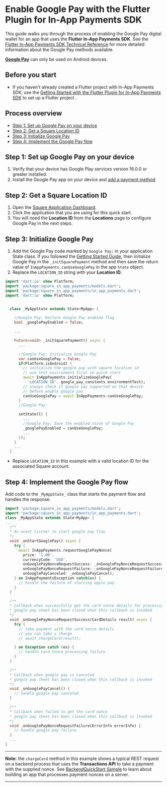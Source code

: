 # Enable Google Pay with the Flutter Plugin for In-App Payments SDK

This guide walks you through the process of enabling the Google Pay digital wallet
for an app that uses the **Flutter In-App Payments SDK**. See the [Flutter In-App Payments SDK Technical Reference](reference.md)
for more detailed information about the Google Pay methods available.

**[Google Pay]** can only be used on Android devices.

## Before you start

* If you haven't already created a Flutter project with In-App Payments SDK, use the [Getting Started with the Flutter Plugin for In-App Payments SDK](get-started.md) to 
set up a Flutter project .


## Process overview

* [Step 1: Set up Google Pay on your device](#step-1-set-up-google-pay-on-your-device)
* [Step 2: Get a Square Location ID](#step-2-get-a-square-location-id)
* [Step 3: Initialize Google Pay](#step-3-initialize-google-pay)
* [Step 4: Implement the Google Pay flow](#step-4-implement-the-google-pay-flow)

## Step 1: Set up Google Pay on your device

1. Verify that your device has Google Play services version 16.0.0 or greater installed.
1. Install the Google Pay app on your device and [add a payment method]

## Step 2: Get a Square Location ID

1. Open the [Square Application Dashboard].
1. Click the application that you are using for this quick start.
1. You will need the **Location ID** from the
   **Locations** page to configure Google Pay in the next steps.

## Step 3: Initialize Google Pay


1. Add the Google Pay code marked by `Google Pay:` in your application State class. 
If you followed the [Getting Started Guide](get-started.md), then initialize Google Pay in the `_initSquarePayment` method and then save the return value of `InAppPayments.canUseGooglePay` in the app `State` object.
1. Replace the `LOCATION_ID` string with your **Location ID**.

  ```dart
  import 'dart:io' show Platform;
  import 'package:square_in_app_payments/models.dart';
  import 'package:square_in_app_payments/in_app_payments.dart';
  import 'dart:io' show Platform;


    class _MyAppState extends State<MyApp> {

      //Google Pay: Declare Google Pay enabled flag
      bool _googlePayEnabled = false;

      ...

      Future<void> _initSquarePayment() async {
        ...

        //Google Pay: Initialize Google Pay
        var canUseGooglePay = false;
        if(Platform.isAndroid) {
          // initialize the google pay with square location id
          // use test environment first to quick start
          await InAppPayments.initializeGooglePay(
            'LOCATION_ID', google_pay_constants.environmentTest);
          // always check if google pay supported on that device
          // before enable google pay
          canUseGooglePay = await InAppPayments.canUseGooglePay;
        }
        //Google Pay:

        setState(() {
          ...
          //Google Pay: Save the enabled state of Google Pay
          _googlePayEnabled = canUseGooglePay;
          ...
        });
      }
      ...
    } 
  ```
  * Replace `LOCATION_ID` in this example with a valid location ID for the associated Square account.

## Step 4: Implement the Google Pay flow

Add code to the `_MyAppState_` class that starts the payment flow and handles
the response. 

```dart
import 'package:square_in_app_payments/models.dart';
import 'package:square_in_app_payments/in_app_payments.dart';
class _MyAppState extends State<MyApp> {
...
  /** 
  * An event listner to start google pay flow
  */
  void _onStartGooglePay() async {
    try {
      await InAppPayments.requestGooglePayNonce(
        price: '1.00',
        currencyCode: 'USD',
        onGooglePayNonceRequestSuccess: _onGooglePayNonceRequestSuccess,
        onGooglePayNonceRequestFailure: _onGooglePayNonceRequestFailure,
        onGooglePayCanceled: _onGooglePayCancel);
    } on InAppPaymentsException catch(ex) {
      // handle the failure of starting apple pay
    }
  }

  /**
  * Callback when successfully get the card nonce details for processig
  * google pay sheet has been closed when this callback is invoked
  */
  void _onGooglePayNonceRequestSuccess(CardDetails result) async {
    try {
      // take payment with the card nonce details
      // you can take a charge
      // await chargeCard(result);

    } on Exception catch (ex) {
      // handle card nonce processing failure
    }
  }

  /**
  * Callback when google pay is canceled
  * google pay sheet has been closed when this callback is invoked
  */
  void _onGooglePayCancel() {
    // handle google pay canceled
  }

  /**
  * Callback when failed to get the card nonce
  * google pay sheet has been closed when this callback is invoked
  */
  void _onGooglePayNonceRequestFailure(ErrorInfo errorInfo) {
    // handle google pay failure
  }
  ...
}
```
---
**Note:** the `chargeCard` method in this example shows a typical REST request on a backend process that uses the **Transactions API** to take a payment with the supplied nonce. See [BackendQuickStart Sample] to learn about building an app that processes payment nonces on a server.

---

[//]: # "Link anchor definitions"
[docs.connect.squareup.com]: https://docs.connect.squareup.com
[In-App Payments SDK]: https://docs.connect.squareup.com/payments/readersdk/overview
[Square Dashboard]: https://squareup.com/dashboard/
[update policy for In-App Payments SDK]: https://docs.connect.squareup.com/payments/readersdk/overview#readersdkupdatepolicy
[Testing Mobile Apps]: https://docs.connect.squareup.com/testing/mobile
[squareup.com/activate]: https://squareup.com/activate
[Square Application Dashboard]: https://connect.squareup.com/apps/
[In-App Payments SDK Android Setup Guide]: https://docs.connect.squareup.com/payments/readersdk/setup-android
[In-App Payments SDK iOS Setup Guide]: https://docs.connect.squareup.com/payments/readersdk/setup-ios
[root README]: ../README.md
[Flutter Getting Started]: https://flutter.io/docs/get-started/install
[Test Drive]: https://flutter.io/docs/get-started/test-drive
[Google Pay]: https://developers.google.com/pay/api/android/overview
[Google Pay methods]: https://developers.google.com/pay/api/android/reference/client
[Google Pay objects]: https://developers.google.com/pay/api/android/reference/object 
[add a payment method]: https://support.google.com/pay/answer/7625139?
[BackendQuickStart Sample]: https://github.com/square/in-app-payments-server-quickstartvisit_id=636806718230188560-201650730&rd=1
